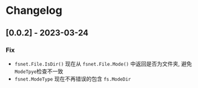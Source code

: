 # Changelog

## [0.0.2] - 2023-03-24

### Fix

- `fsnet.File.IsDir()` 现在从 `fsnet.File.Mode()` 中返回是否为文件夹, 避免`ModeTpye`检查不一致
- `fsnet.ModeType` 现在不再错误的包含 `fs.ModeDir`
